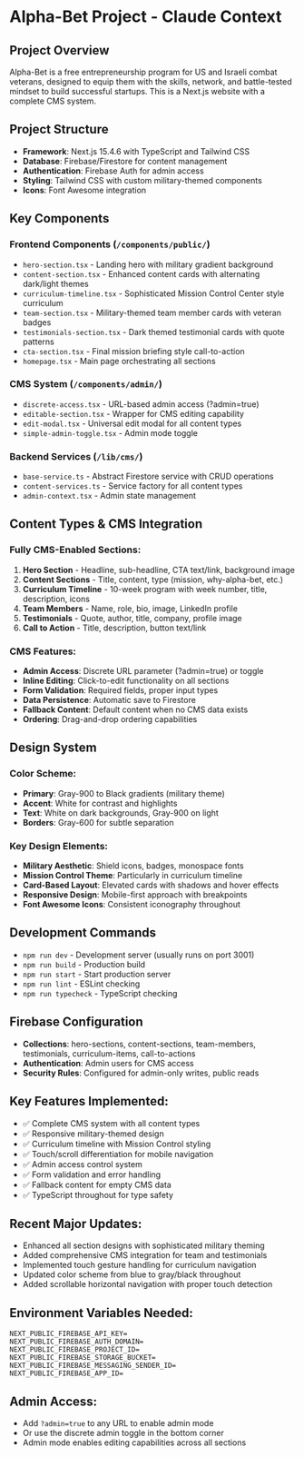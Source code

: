 # Alpha-Bet Project - Claude Context

## Project Overview
Alpha-Bet is a free entrepreneurship program for US and Israeli combat veterans, designed to equip them with the skills, network, and battle-tested mindset to build successful startups. This is a Next.js website with a complete CMS system.

## Project Structure
- **Framework**: Next.js 15.4.6 with TypeScript and Tailwind CSS
- **Database**: Firebase/Firestore for content management
- **Authentication**: Firebase Auth for admin access
- **Styling**: Tailwind CSS with custom military-themed components
- **Icons**: Font Awesome integration

## Key Components

### Frontend Components (`/components/public/`)
- `hero-section.tsx` - Landing hero with military gradient background
- `content-section.tsx` - Enhanced content cards with alternating dark/light themes
- `curriculum-timeline.tsx` - Sophisticated Mission Control Center style curriculum
- `team-section.tsx` - Military-themed team member cards with veteran badges
- `testimonials-section.tsx` - Dark themed testimonial cards with quote patterns
- `cta-section.tsx` - Final mission briefing style call-to-action
- `homepage.tsx` - Main page orchestrating all sections

### CMS System (`/components/admin/`)
- `discrete-access.tsx` - URL-based admin access (?admin=true)
- `editable-section.tsx` - Wrapper for CMS editing capability
- `edit-modal.tsx` - Universal edit modal for all content types
- `simple-admin-toggle.tsx` - Admin mode toggle

### Backend Services (`/lib/cms/`)
- `base-service.ts` - Abstract Firestore service with CRUD operations
- `content-services.ts` - Service factory for all content types
- `admin-context.tsx` - Admin state management

## Content Types & CMS Integration

### Fully CMS-Enabled Sections:
1. **Hero Section** - Headline, sub-headline, CTA text/link, background image
2. **Content Sections** - Title, content, type (mission, why-alpha-bet, etc.)
3. **Curriculum Timeline** - 10-week program with week number, title, description, icons
4. **Team Members** - Name, role, bio, image, LinkedIn profile
5. **Testimonials** - Quote, author, title, company, profile image
6. **Call to Action** - Title, description, button text/link

### CMS Features:
- **Admin Access**: Discrete URL parameter (?admin=true) or toggle
- **Inline Editing**: Click-to-edit functionality on all sections
- **Form Validation**: Required fields, proper input types
- **Data Persistence**: Automatic save to Firestore
- **Fallback Content**: Default content when no CMS data exists
- **Ordering**: Drag-and-drop ordering capabilities

## Design System

### Color Scheme:
- **Primary**: Gray-900 to Black gradients (military theme)
- **Accent**: White for contrast and highlights
- **Text**: White on dark backgrounds, Gray-900 on light
- **Borders**: Gray-600 for subtle separation

### Key Design Elements:
- **Military Aesthetic**: Shield icons, badges, monospace fonts
- **Mission Control Theme**: Particularly in curriculum timeline
- **Card-Based Layout**: Elevated cards with shadows and hover effects
- **Responsive Design**: Mobile-first approach with breakpoints
- **Font Awesome Icons**: Consistent iconography throughout

## Development Commands
- `npm run dev` - Development server (usually runs on port 3001)
- `npm run build` - Production build
- `npm run start` - Start production server
- `npm run lint` - ESLint checking
- `npm run typecheck` - TypeScript checking

## Firebase Configuration
- **Collections**: hero-sections, content-sections, team-members, testimonials, curriculum-items, call-to-actions
- **Authentication**: Admin users for CMS access
- **Security Rules**: Configured for admin-only writes, public reads

## Key Features Implemented:
- ✅ Complete CMS system with all content types
- ✅ Responsive military-themed design
- ✅ Curriculum timeline with Mission Control styling
- ✅ Touch/scroll differentiation for mobile navigation
- ✅ Admin access control system
- ✅ Form validation and error handling
- ✅ Fallback content for empty CMS data
- ✅ TypeScript throughout for type safety

## Recent Major Updates:
- Enhanced all section designs with sophisticated military theming
- Added comprehensive CMS integration for team and testimonials
- Implemented touch gesture handling for curriculum navigation
- Updated color scheme from blue to gray/black throughout
- Added scrollable horizontal navigation with proper touch detection

## Environment Variables Needed:
```
NEXT_PUBLIC_FIREBASE_API_KEY=
NEXT_PUBLIC_FIREBASE_AUTH_DOMAIN=
NEXT_PUBLIC_FIREBASE_PROJECT_ID=
NEXT_PUBLIC_FIREBASE_STORAGE_BUCKET=
NEXT_PUBLIC_FIREBASE_MESSAGING_SENDER_ID=
NEXT_PUBLIC_FIREBASE_APP_ID=
```

## Admin Access:
- Add `?admin=true` to any URL to enable admin mode
- Or use the discrete admin toggle in the bottom corner
- Admin mode enables editing capabilities across all sections